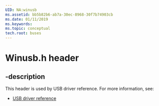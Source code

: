 ```yaml
---
UID: NA:winusb
ms.assetid: bb5b82b6-ab7a-30ec-8968-30f7b74903cb
ms.date: 01/11/2019
ms.keywords: 
ms.topic: conceptual
tech.root: buses
---
```


# Winusb.h header


## -description


This header is used by USB driver reference. For more information, see:

- [USB driver reference](../_buses/index.md)

